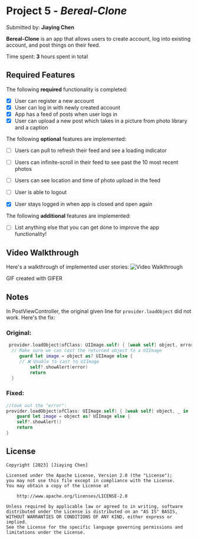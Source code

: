 # Project 5 - *Bereal-Clone*

Submitted by: **Jiaying Chen**

**Bereal-Clone** is an app that allows users to create account, log into existing account, and post things on their feed.  

Time spent: **3** hours spent in total

## Required Features

The following **required** functionality is completed:

- [x] User can register a new account
- [x] User can log in with newly created account
- [x] App has a feed of posts when user logs in
- [x] User can upload a new post which takes in a picture from photo library and a caption	
 
The following **optional** features are implemented:

- [ ] Users can pull to refresh their feed and see a loading indicator
- [ ] Users can infinite-scroll in their feed to see past the 10 most recent photos
- [ ] Users can see location and time of photo upload in the feed	
- [ ] User is able to logout
- [x] User stays logged in when app is closed and open again	


The following **additional** features are implemented:

- [ ] List anything else that you can get done to improve the app functionality!

## Video Walkthrough

Here's a walkthrough of implemented user stories:
<img src='https://gifer.com/embed/3OV6f' title='Video Walkthrough' width='' alt='Video Walkthrough' /> 


GIF created with GIFER 

## Notes

In PostViewController, the original given line for ```provider.loadObject``` did not work. Here's the fix: 
### Original:
```Swift
 provider.loadObject(ofClass: UIImage.self) { [weak self] object, error in
  // Make sure we can cast the returned object to a UIImage
     guard let image = object as? UIImage else {
     // ❌ Unable to cast to UIImage
         self?.showAlert(error)
         return
  }
```

### Fixed:
```Swift
//took out the "error":
provider.loadObject(ofClass: UIImage.self) { [weak self] object, _ in
    guard let image = object as? UIImage else {
    self?.showAlert()
    return
}


```
## License

    Copyright [2023] [Jiaying Chen]

    Licensed under the Apache License, Version 2.0 (the "License");
    you may not use this file except in compliance with the License.
    You may obtain a copy of the License at

        http://www.apache.org/licenses/LICENSE-2.0

    Unless required by applicable law or agreed to in writing, software
    distributed under the License is distributed on an "AS IS" BASIS,
    WITHOUT WARRANTIES OR CONDITIONS OF ANY KIND, either express or implied.
    See the License for the specific language governing permissions and
    limitations under the License.
